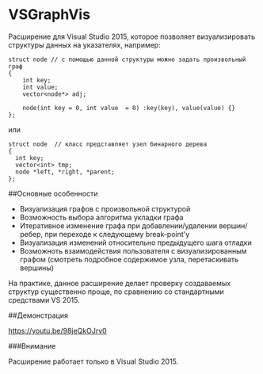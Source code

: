 # VSGraphVis

Расширение для Visual Studio 2015, которое позволяет визуализировать структуры данных на указателях, например:

    struct node // с помощью данной структуры можно задать произвольный граф
    {
	    int key;
	    int value;
	    vector<node*> adj;

	    node(int key = 0, int value  = 0) :key(key), value(value) {}
    };
  
или 

    struct node  // класс представляет узел бинарного дерева
    {
      int key;
      vector<int> tmp;
      node *left, *right, *parent;
    };
    


##Основные особенности
* Визуализация графов с произвольной структурой
* Возможность выбора алгоритма укладки графа
* Итеративное изменение графа при добавлении/удалении вершин/ребер, при переходе к следующему break-point'у
* Визуализация изменений относительно предыдущего шага отладки
* Возможноть взаимодействия пользователя с визуализированным графом (смотреть подробное содержимое узла, перетаскивать вершины)

На практике, данное расширение делает проверку создаваемых структур существенно проще, по сравнению со стандартными средствами 
VS 2015. 

##Демонстрация

https://youtu.be/98jeQkOJrv0

###Внимание

Расширение работает только в Visual Studio 2015.
